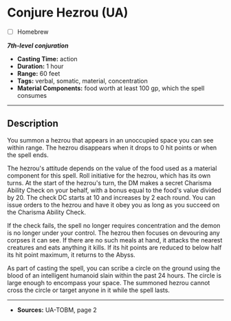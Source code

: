 # Conjure Hezrou (UA)
- [ ] Homebrew

***7th-level conjuration***
- **Casting Time:** action
- **Duration:** 1 hour
- **Range:** 60 feet
- **Tags:** verbal, somatic, material, concentration
- **Material Components:** food worth at least 100 gp, which the spell consumes

---

## Description
You summon a hezrou that appears in an unoccupied space you can see within range.
The hezrou disappears when it drops to 0 hit points or when the spell ends.

The hezrou's attitude depends on the value of the food used as a material component for this spell.
Roll initiative for the hezrou, which has its own turns.
At the start of the hezrou's turn, the DM makes a secret Charisma Ability Check on your behalf, with a bonus equal to the food's value divided by 20.
The check DC starts at 10 and increases by 2 each round.
You can issue orders to the hezrou and have it obey you as long as you succeed on the Charisma Ability Check.

If the check fails, the spell no longer requires concentration and the demon is no longer under your control.
The hezrou then focuses on devouring any corpses it can see.
If there are no such meals at hand, it attacks the nearest creatures and eats anything it kills.
If its hit points are reduced to below half its hit point maximum, it returns to the Abyss.

As part of casting the spell, you can scribe a circle on the ground using the blood of an intelligent humanoid slain within the past 24 hours.
The circle is large enough to encompass your space.
The summoned hezrou cannot cross the circle or target anyone in it while the spell lasts.

---

- **Sources:** UA-TOBM, page 2
